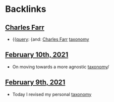 
# Backlinks
## [Charles Farr](<Charles Farr.md>)
- {{[query](<query.md>): {and: [Charles Farr](<Charles Farr.md>) [taxonomy](<taxonomy.md>)

## [February 10th, 2021](<February 10th, 2021.md>)
- On moving towards a more agnostic [taxonomy](<taxonomy.md>)/

## [February 9th, 2021](<February 9th, 2021.md>)
- Today I revised my personal [taxonomy](<taxonomy.md>)

